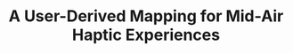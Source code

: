---
layout: post
title: A User-Derived Mapping for Mid-Air Haptic Experiences
description: People can richly express their experience with haptic stimuli.
redirect: http://doi.org/10.1016/j.ijhcs.2022.102920
# published: false
---